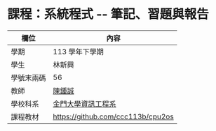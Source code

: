 # 課程：系統程式 -- 筆記、習題與報告

欄位 | 內容
-----|--------
學期 | 113 學年下學期
學生 |  林新興
學號末兩碼 | 56
教師 | [陳鍾誠](https://www.nqu.edu.tw/educsie/index.php?act=blog&code=list&ids=4)
學校科系 | [金門大學資訊工程系](https://www.nqu.edu.tw/educsie/index.php)
課程教材 | https://github.com/ccc113b/cpu2os
